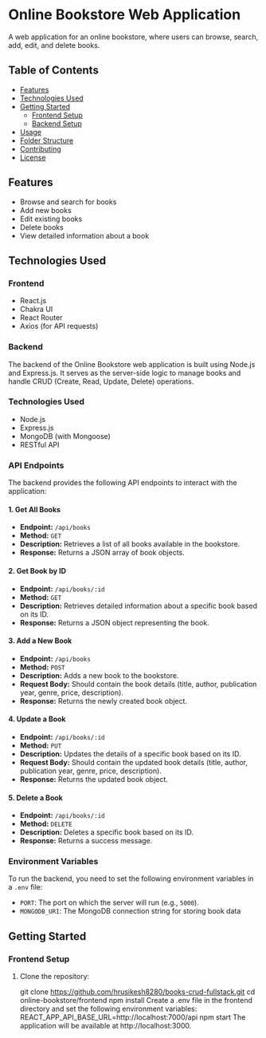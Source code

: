 # Online Bookstore Web Application

A web application for an online bookstore, where users can browse, search, add, edit, and delete books.

## Table of Contents

- [Features](#features)
- [Technologies Used](#technologies-used)
- [Getting Started](#getting-started)
  - [Frontend Setup](#frontend-setup)
  - [Backend Setup](#backend-setup)
- [Usage](#usage)
- [Folder Structure](#folder-structure)
- [Contributing](#contributing)
- [License](#license)

## Features

- Browse and search for books
- Add new books
- Edit existing books
- Delete books
- View detailed information about a book

## Technologies Used

### Frontend

- React.js
- Chakra UI
- React Router
- Axios (for API requests)

### Backend

The backend of the Online Bookstore web application is built using Node.js and Express.js. It serves as the server-side logic to manage books and handle CRUD (Create, Read, Update, Delete) operations.

### Technologies Used

- Node.js
- Express.js
- MongoDB (with Mongoose)
- RESTful API

### API Endpoints

The backend provides the following API endpoints to interact with the application:

#### 1. Get All Books

- **Endpoint:** `/api/books`
- **Method:** `GET`
- **Description:** Retrieves a list of all books available in the bookstore.
- **Response:** Returns a JSON array of book objects.

#### 2. Get Book by ID

- **Endpoint:** `/api/books/:id`
- **Method:** `GET`
- **Description:** Retrieves detailed information about a specific book based on its ID.
- **Response:** Returns a JSON object representing the book.

#### 3. Add a New Book

- **Endpoint:** `/api/books`
- **Method:** `POST`
- **Description:** Adds a new book to the bookstore.
- **Request Body:** Should contain the book details (title, author, publication year, genre, price, description).
- **Response:** Returns the newly created book object.

#### 4. Update a Book

- **Endpoint:** `/api/books/:id`
- **Method:** `PUT`
- **Description:** Updates the details of a specific book based on its ID.
- **Request Body:** Should contain the updated book details (title, author, publication year, genre, price, description).
- **Response:** Returns the updated book object.

#### 5. Delete a Book

- **Endpoint:** `/api/books/:id`
- **Method:** `DELETE`
- **Description:** Deletes a specific book based on its ID.
- **Response:** Returns a success message.

### Environment Variables

To run the backend, you need to set the following environment variables in a `.env` file:

- `PORT`: The port on which the server will run (e.g., `5000`).
- `MONGODB_URI`: The MongoDB connection string for storing book data

## Getting Started

### Frontend Setup

1. Clone the repository:

   git clone https://github.com/hrusikesh8280/books-crud-fullstack.git
   cd online-bookstore/frontend
   npm install
Create a .env file in the frontend directory and set the following environment variables:
    REACT_APP_API_BASE_URL=http://localhost:7000/api
npm start
The application will be available at http://localhost:3000.



